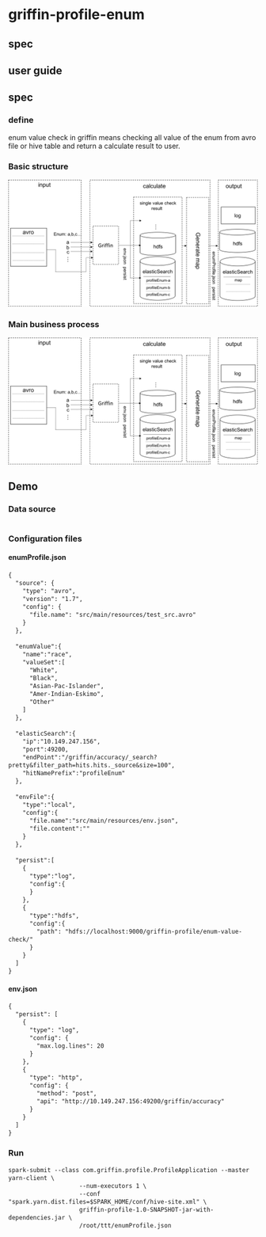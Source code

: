 # griffin-profile-enum
## spec
## user guide

## spec
### define
enum value check in griffin means checking all value of the enum from avro file or hive table and return a calculate result to user.
### Basic structure
![Basic structure](doc/image/enumvalue-check-spec.png)

### Main business process
![Business_Process_image](doc/image/enumvalue-check-spec.png)

## Demo

### Data source

```

```


### Configuration files

#### enumProfile.json

```
{
  "source": {
    "type": "avro",
    "version": "1.7",
    "config": {
      "file.name": "src/main/resources/test_src.avro"
    }
  },

  "enumValue":{
    "name":"race",
    "valueSet":[
      "White",
      "Black",
      "Asian-Pac-Islander",
      "Amer-Indian-Eskimo",
      "Other"
    ]
  },

  "elasticSearch":{
    "ip":"10.149.247.156",
    "port":49200,
    "endPoint":"/griffin/accuracy/_search?pretty&filter_path=hits.hits._source&size=100",
    "hitNamePrefix":"profileEnum"
  },

  "envFile":{
    "type":"local",
    "config":{
      "file.name":"src/main/resources/env.json",
      "file.content":""
    }
  },

  "persist":[
    {
      "type":"log",
      "config":{
      }
    },
    {
      "type":"hdfs",
      "config":{
        "path": "hdfs://localhost:9000/griffin-profile/enum-value-check/"
      }
    }
  ]
}
```

#### env.json

```
{
  "persist": [
    {
      "type": "log",
      "config": {
        "max.log.lines": 20
      }
    },
    {
      "type": "http",
      "config": {
        "method": "post",
        "api": "http://10.149.247.156:49200/griffin/accuracy"
      }
    }
  ]
}
```

### Run

```
spark-submit --class com.griffin.profile.ProfileApplication --master yarn-client \
                    --num-executors 1 \
                    --conf "spark.yarn.dist.files=$SPARK_HOME/conf/hive-site.xml" \
                    griffin-profile-1.0-SNAPSHOT-jar-with-dependencies.jar \
                    /root/ttt/enumProfile.json
```

